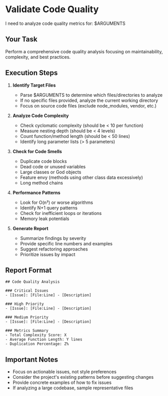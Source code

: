 # Validate Code Quality

I need to analyze code quality metrics for: $ARGUMENTS

## Your Task

Perform a comprehensive code quality analysis focusing on maintainability, complexity, and best practices.

## Execution Steps

1. **Identify Target Files**
   - Parse $ARGUMENTS to determine which files/directories to analyze
   - If no specific files provided, analyze the current working directory
   - Focus on source code files (exclude node_modules, vendor, etc.)

2. **Analyze Code Complexity**
   - Check cyclomatic complexity (should be < 10 per function)
   - Measure nesting depth (should be < 4 levels)
   - Count function/method length (should be < 50 lines)
   - Identify long parameter lists (> 5 parameters)

3. **Check for Code Smells**
   - Duplicate code blocks
   - Dead code or unused variables
   - Large classes or God objects
   - Feature envy (methods using other class data excessively)
   - Long method chains

4. **Performance Patterns**
   - Look for O(n²) or worse algorithms
   - Identify N+1 query patterns
   - Check for inefficient loops or iterations
   - Memory leak potentials

5. **Generate Report**
   - Summarize findings by severity
   - Provide specific line numbers and examples
   - Suggest refactoring approaches
   - Prioritize issues by impact

## Report Format

```
## Code Quality Analysis

### Critical Issues
- [Issue]: [File:Line] - [Description]

### High Priority
- [Issue]: [File:Line] - [Description]

### Medium Priority
- [Issue]: [File:Line] - [Description]

### Metrics Summary
- Total Complexity Score: X
- Average Function Length: Y lines
- Duplication Percentage: Z%
```

## Important Notes

- Focus on actionable issues, not style preferences
- Consider the project's existing patterns before suggesting changes
- Provide concrete examples of how to fix issues
- If analyzing a large codebase, sample representative files
